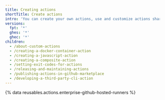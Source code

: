 ```yaml
---
title: Creating actions
shortTitle: Create actions
intro: 'You can create your own actions, use and customize actions shared by the {% data variables.product.prodname_dotcom %} community, or write and share the actions you build.'
versions:
  fpt: '*'
  ghes: '*'
  ghec: '*'
children:
  - /about-custom-actions
  - /creating-a-docker-container-action
  - /creating-a-javascript-action
  - /creating-a-composite-action
  - /setting-exit-codes-for-actions
  - /releasing-and-maintaining-actions
  - /publishing-actions-in-github-marketplace
  - /developing-a-third-party-cli-action
---
```


{% data reusables.actions.enterprise-github-hosted-runners %}
